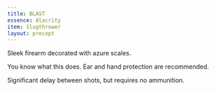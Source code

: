 ```yaml
---
title: BLAST
essence: Alacrity
item: Slugthrower
layout: precept
---
```

Sleek firearm decorated with azure scales.

You know what this does. Ear and hand protection are recommended.

Significant delay between shots, but requires no ammunition.
